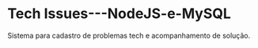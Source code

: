 # Tech Issues---NodeJS-e-MySQL
Sistema para cadastro de problemas tech e acompanhamento de solução.
